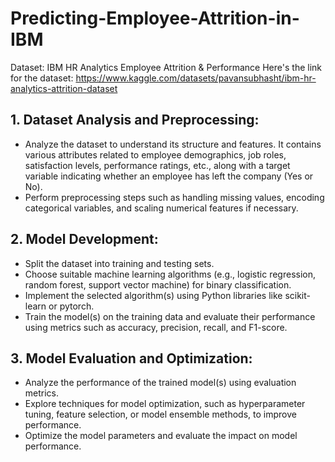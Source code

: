 # Predicting-Employee-Attrition-in-IBM
Dataset: IBM HR Analytics Employee Attrition &amp; Performance
Here's the link for the dataset: https://www.kaggle.com/datasets/pavansubhasht/ibm-hr-analytics-attrition-dataset

## 1. Dataset Analysis and Preprocessing:
* Analyze the dataset to understand its structure and features. It contains various attributes related to employee demographics, job roles, satisfaction levels, performance ratings, etc., along with a target variable indicating whether an employee has left the company (Yes or No).
* Perform preprocessing steps such as handling missing values, encoding categorical variables, and scaling numerical features if necessary.

## 2. Model Development:
* Split the dataset into training and testing sets.
* Choose suitable machine learning algorithms (e.g., logistic regression, random forest, support vector machine) for binary classification.
* Implement the selected algorithm(s) using Python libraries like scikit-learn or pytorch.
* Train the model(s) on the training data and evaluate their performance using metrics such as accuracy, precision, recall, and F1-score.

## 3. Model Evaluation and Optimization:
* Analyze the performance of the trained model(s) using evaluation metrics.
* Explore techniques for model optimization, such as hyperparameter tuning, feature selection, or model ensemble methods, to improve performance.
* Optimize the model parameters and evaluate the impact on model performance.

